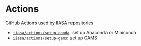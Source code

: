 # Actions
GitHub Actions used by IIASA repositories

- [`iiasa/actions/setup-conda`](https://github.com/iiasa/actions/tree/main/setup-conda): set up Anaconda or Miniconda
- [`iiasa/actions/setup-gams`](https://github.com/iiasa/actions/tree/main/setup-gams): set up GAMS

